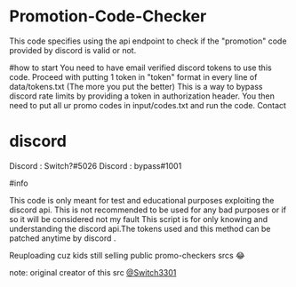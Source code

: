 # Promotion-Code-Checker

This code specifies using the api endpoint to check if the "promotion" code provided by discord is valid or not.

#how to start
You need to have email verified discord tokens to use this code. Proceed with putting 1 token in "token" format in every line of data/tokens.txt (The more you put the better) This is a way to bypass discord rate limits by providing a token in authorization header. You then need to put all ur promo codes in input/codes.txt and run the code.
Contact

# discord
Discord : Switch?#5026
Discord : bypass#1001

#info

This code is only meant for test and educational purposes exploiting the discord api. This is not recommended to be used for any bad purposes or if so it will be considered not my fault This script is for only knowing and understanding the discord api.The tokens used and this method can be patched anytime by discord .

Reuploading cuz kids still selling public promo-checkers srcs 😂

note: original creator of this src [@Switch3301](https://github.com/Switch3301)

